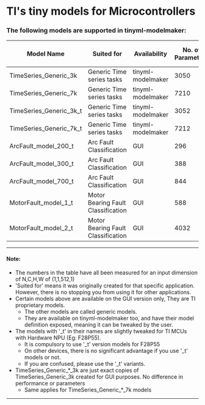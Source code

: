 # TI's tiny models for Microcontrollers

### The following models are supported in tinyml-modelmaker:


| Model Name              | Suited for                         | Availability      | No. of Parameters | Model MACs (M) |
|-------------------------|------------------------------------|-------------------|-------------------|----------------|
| TimeSeries_Generic_3k   | Generic Time series tasks          | tinyml-modelmaker | 3050              | 0.11           |
| TimeSeries_Generic_7k   | Generic Time series tasks          | tinyml-modelmaker | 7210              | 0.22           |
| TimeSeries_Generic_3k_t | Generic Time series tasks          | tinyml-modelmaker | 3052              | 0.11           |
| TimeSeries_Generic_7k_t | Generic Time series tasks          | tinyml-modelmaker | 7212              | 0.22           |
| ArcFault_model_200_t    | Arc Fault Classification           | GUI               | 296               | 0.01           |
| ArcFault_model_300_t    | Arc Fault Classification           | GUI               | 388               | 0.02           |
| ArcFault_model_700_t    | Arc Fault Classification           | GUI               | 844               | 0.03           |
| MotorFault_model_1_t    | Motor Bearing Fault Classification | GUI               | 588               | 0.01           |
| MotorFault_model_2_t    | Motor Bearing Fault Classification | GUI               | 4032              | 0.47           |

---
#### Note:
* The numbers in the table have all been measured for an input dimension of N,C,H,W of (1,1,512,1)
* 'Suited for' means it was originally created for that specific application. However, there is no stopping you from using it for other applications.
* Certain models above are available on the GUI version only, They are TI proprietary models.
  * The other models are called generic models.
  * They are available on tinyml-modelmaker too, and have their model definition exposed, meaning it can be tweaked by the user. 
* The models with '_t' in their names are slightly tweaked for TI MCUs with Hardware NPU (Eg: F28P55).
  * It is compulsory to use '_t' version models for F28P55 
  * On other devices, there is no significant advantage if you use '_t' models or not.
  * If you are confused, please use the '_t' variants.
* TimeSeries_Generic_*_3k are just exact copies of TimeSeries_Generic_3k created for GUI purposes. No difference in performance or parameters
  * Same applies for TimeSeries_Generic_*_7k models
---
